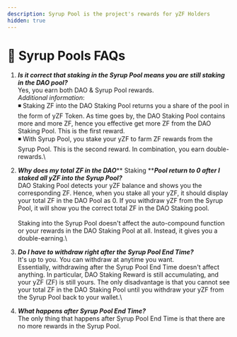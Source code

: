 ```yaml
---
description: Syrup Pool is the project's rewards for yZF Holders
hidden: true
---
```


# 🍮 Syrup Pools FAQs

1. _**Is it correct that staking in the Syrup Pool means you are still staking in the DAO pool?**_\
   Yes, you earn both DAO & Syrup Pool rewards. \
   _Additional information_: \
   ◾ Staking ZF into the DAO Staking Pool returns you a share of the pool in the form of yZF Token. As time goes by, the DAO Staking Pool contains more and more ZF, hence you effective get more ZF from the DAO Staking Pool. This is the first reward. \
   ◾ With Syrup Pool, you stake your yZF to farm ZF rewards from the Syrup Pool. This is the second reward. In combination, you earn double-rewards.\

2. _**Why does my total ZF in the DAO**_** Staking **_**Pool return to 0 after I staked all yZF into the Syrup Pool?**_ \
   DAO Staking Pool detects your yZF balance and shows you the corresponding ZF. Hence, when you stake all your yZF, it should display your total ZF in the DAO Pool as 0. If you withdraw yZF from the Syrup Pool, it will show you the correct total ZF in the DAO Staking pool.\
   \
   Staking into the Syrup Pool doesn't affect the auto-compound function or your rewards in the DAO Staking Pool at all. Instead, it gives you a double-earning.\

3. _**Do I have to withdraw right after the Syrup Pool End Time?**_ \
   It's up to you. You can withdraw at anytime you want. \
   Essentially, withdrawing after the Syrup Pool End Time doesn't affect anything. In particular, DAO Staking Reward is still accumulating, and your yZF (ZF) is still yours. The only disadvantage is that you cannot see your total ZF in the DAO Staking Pool until you withdraw your yZF from the Syrup Pool back to your wallet.\

4. _**What happens after Syrup Pool End Time?**_ \
   The only thing that happens after Syrup Pool End Time is that there are no more rewards in the Syrup Pool.

